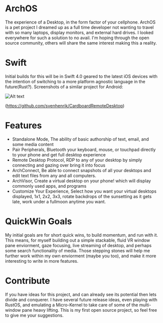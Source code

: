 # ArchOS

The experience of a Desktop, in the form factor of your cellphone. ArchOS is a pet project I dreamed up as a full time developer not wanting to travel with so many laptops, display monitors, and external hard drives. I looked everywhere for such a solution to no avail. I'm hoping through the open source community, others will share the same interest making this a reality.


# Swift
Initial builds for this will be in Swift 4.0 geared to the latest iOS devices with the intention of switching to a more platform agnostic language in the future(Rust?). Screenshots of a similar project for Android:

![Alt text](https://preview.ibb.co/cCVdLb/vr_screenshot.png "Android Screenshot")

(https://github.com/svenhenrik/CardboardRemoteDesktop)


# Features

- Standalone Mode, The ability of basic authorship of text, email, and some media content
- Pair Peripherals, Bluetooth your keyboard, mouse, or touchpad directly to your phone and get full desktop experience
- Remote Desktop Protocol, RDP to any of your desktop by simply connecting and gazing over bring it into focus
- ArchConnect, Be able to connect snapshots of all your desktops and edit text files from any and all computers.
- ArchVisor, Create a virtual desktop on your phone! which will display commonly used apps, and programs 
- Customize Your Experience, Select how you want your virtual desktops displayed, 1x1, 2x2, 3x3, rotate backdrops of the  sunsetting as it gets late, work under a fullmoon anytime you want.

# QuickWin Goals 

My initial goals are for short quick wins, to build momentum, and run with it. This means, for myself building out a simple stackable, fluid VR window pane enviorment, gaze focusing, live streaming of desktop, and perhaps some search functionality of media. Those stepping stones will help me further work within my own enviorment (maybe you too), and make it more interesting to write in more features. 


# Contribute

If you have ideas for this project, and can already see its potential then lets divide and conquerer. I have several future release ideas, even playing with RustOS, and emulating a Micro-Kernel to take care of some of the multi-window pane heavy lifting. This is my first open source project, so feel free to give me your suggestions.



